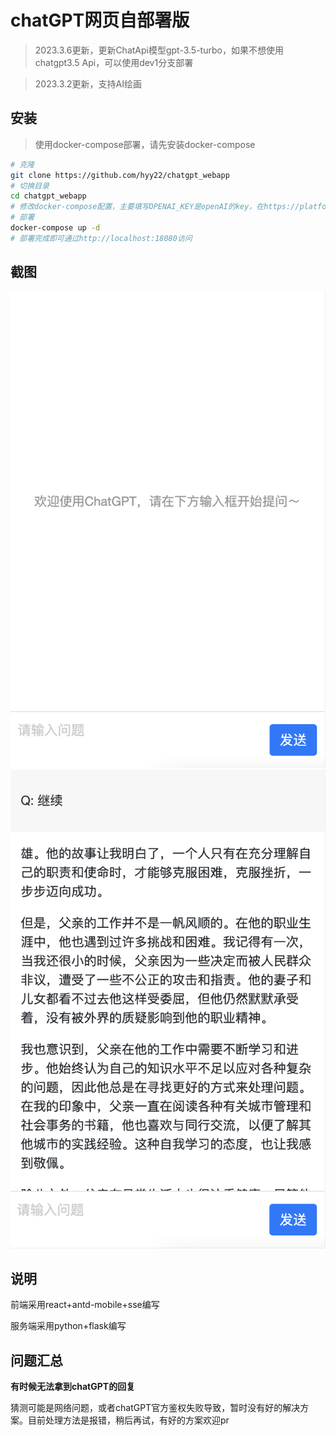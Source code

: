 # chatGPT网页自部署版

> 2023.3.6更新，更新ChatApi模型gpt-3.5-turbo，如果不想使用chatgpt3.5 Api，可以使用dev1分支部署

> 2023.3.2更新，支持AI绘画

## 安装

> 使用docker-compose部署，请先安装docker-compose

```bash
# 克隆
git clone https://github.com/hyy22/chatgpt_webapp
# 切换目录
cd chatgpt_webapp
# 修改docker-compose配置，主要填写OPENAI_KEY是openAI的key，在https://platform.openai.com/account/api-keys获取
# 部署
docker-compose up -d
# 部署完成即可通过http://localhost:18080访问
```

## 截图

![初始状态](./screenshots/01.png)
![会话状态](./screenshots/02.png)

## 说明

前端采用react+antd-mobile+sse编写

服务端采用python+flask编写


## 问题汇总

**有时候无法拿到chatGPT的回复**

猜测可能是网络问题，或者chatGPT官方鉴权失败导致，暂时没有好的解决方案。目前处理方法是报错，稍后再试，有好的方案欢迎pr
